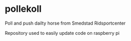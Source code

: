 # pollekoll
Poll and push dailty horse from Smedstad Ridsportcenter

Repository used to easily update code on raspberry pi
